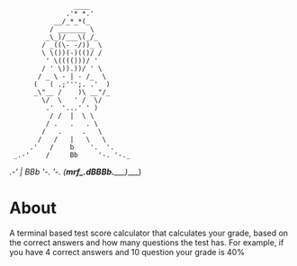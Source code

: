                     ____ 
                  .'* *.'
               __/_*_*(_
              / _______ \
             _\_)/___\(_/_ 
            / _((\- -/))_ \
            \ \())(-)(()/ /
             ' \(((()))/ '
            / ' \)).))/ ' \
           / _ \ - | - /_  \
          (   ( .;''';. .'  )
          _\"__ /    )\ __"/_
            \/  \   ' /  \/
             .'  '...' ' )
              / /  |  \ \
             / .   .   . \
            /   .     .   \
           /   /   |   \   \
         .'   /    b    '.  '.
     _.-'    /     Bb     '-. '-._ 
 _.-'       |      BBb       '-.  '-. 
(________mrf\____.dBBBb.________)____)

# About
A terminal based test score calculator that calculates your grade, based on the correct answers and how many questions the test has.
For example, if you have 4 correct answers and 10 question your grade is 40%

